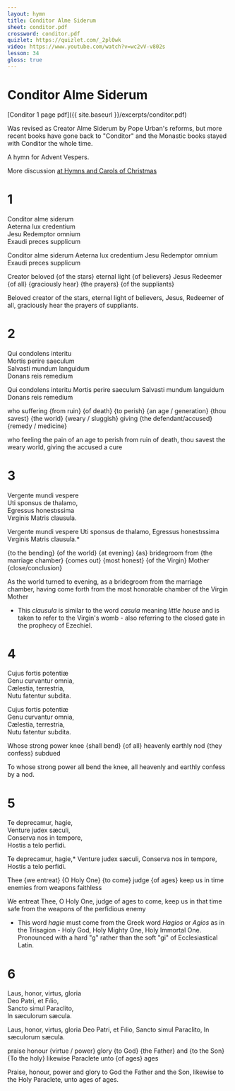 ```yaml
---
layout: hymn
title: Conditor Alme Siderum
sheet: conditor.pdf
crossword: conditor.pdf
quizlet: https://quizlet.com/_2pl0wk
video: https://www.youtube.com/watch?v=wc2vV-v802s
lesson: 34
gloss: true
---
```


# Conditor Alme Siderum

[Conditor 1 page pdf]({{ site.baseurl }}/excerpts/conditor.pdf)

Was revised as Creator Alme Siderum by Pope Urban's reforms, but more recent books have gone back to "Conditor" and the Monastic books stayed with Conditor the whole time.

A hymn for Advent Vespers.

More discussion [at Hymns and Carols of Christmas](https://www.hymnsandcarolsofchristmas.com/Hymns_and_Carols/NonEnglish/conditor_alme_siderum.htm)

# 1

<div data-gloss>
<p>Conditor alme siderum<br />
Aeterna lux credentium<br />
Jesu Redemptor omnium<br />
Exaudi preces supplicum</p>
<p>Conditor alme siderum Aeterna lux credentium
Jesu Redemptor omnium
Exaudi preces supplicum</p>
<p>Creator beloved {of the stars} eternal light {of believers}
Jesus Redeemer {of all}
{graciously hear} {the prayers} {of the suppliants}</p>
<p>Beloved creator of the stars, eternal light of believers, Jesus, Redeemer of all, graciously hear the prayers of suppliants.
</p>
</div>

# 2

<div data-gloss>
<p>Qui condolens interitu<br />
Mortis perire saeculum<br />
Salvasti mundum languidum<br />
Donans reis remedium</p>
<p>Qui condolens interitu Mortis perire saeculum Salvasti mundum languidum Donans reis remedium</p>
<p>who suffering {from ruin} {of death} {to perish} {an age / generation} {thou savest} {the world} {weary / sluggish} giving {the defendant/accused} {remedy / medicine}</p>
<p>who feeling the pain of an age to perish from ruin of death, thou savest the weary world, giving the accused a cure</p>
</div>


# 3

<div data-gloss>
<p>Vergente mundi vespere<br />
Uti sponsus de thalamo,<br />
Egressus honestıssima<br />
Vırginis Matris clausula.</p>
<p>Vergente mundi vespere Uti sponsus de thalamo, Egressus honestıssima Vırginis Matris clausula.*</p>
<p>{to the bending} {of the world} {at evening}
{as} bridegroom from {the marriage chamber}
{comes out} {most honest}
{of the Virgin} Mother {close/conclusion}</p>
<p>As the world turned to evening, as a bridegroom from the marriage chamber, having come forth from the most honorable chamber of the Virgin Mother</p>
</div>

* This *clausula* is similar to the word *casula* meaning *little house* and is taken to refer to the Virgin's womb - also referring to the closed gate in the prophecy of Ezechiel.

# 4

<div data-gloss>
<p>Cujus fortis potentiæ<br />
Genu curvantur omnia,<br />
Cælestia, terrestria,<br />
Nutu fatentur subdita.
</p>
<p>Cujus fortis potentiæ<br />
Genu curvantur omnia,<br />
Cælestia, terrestria,<br />
Nutu fatentur subdita.
</p>
<p>Whose strong power
knee {shall bend} {of all}
heavenly earthly
nod {they confess} subdued</p>
<p>To whose strong power all bend the knee, all heavenly and earthly confess by a nod.</p>
</div>

# 5

<div data-gloss>
<p>Te deprecamur, hagie,<br>
Venture judex sæculi,<br>
Conserva nos in tempore,<br>
Hostis a telo perfidi.</p>
<p>Te deprecamur, hagie,*
Venture judex sæculi,
Conserva nos in tempore,
Hostis a telo perfidi.</p>
</p>
<p>Thee {we entreat} {O Holy One}
{to come} judge {of ages}
keep us in time
enemies from weapons faithless</p>
<p>We entreat Thee, O Holy One, judge of ages to come, keep us in that time safe from the weapons of the perfidious enemy</p>
</div>

* This word *hagie* must come from the Greek word *Hagios* or *Agios* as in the Trisagion - Holy God, Holy Mighty One, Holy Immortal One. Pronounced with a hard "g" rather than the soft "gi" of Ecclesiastical Latin.

# 6

<div data-gloss>
<p>Laus, honor, virtus, gloria<br>
Deo Patri, et Fılio,<br>
Sancto simul Paraclito,<br>
In sæculorum sæcula.
</p>
<p>Laus, honor, virtus, gloria
Deo Patri, et Fılio,
Sancto simul Paraclito,
In sæculorum sæcula.
</p>
<p>praise honour {virtue / power} glory
{to God} {the Father} and {to the Son}
{To the holy} likewise Paraclete
unto {of ages} ages</p>
<p>Praise, honour, power and glory to God the Father and the Son, likewise to the Holy Paraclete, unto ages of ages.</p>
</div>


